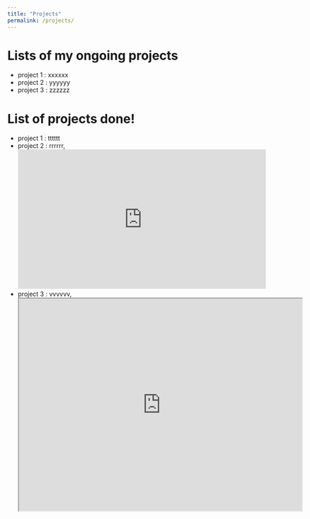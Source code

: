 ```yaml
---
title: "Projects"
permalink: /projects/
---
```


# Lists of my ongoing projects 
- project 1 : xxxxxx
- project 2 : yyyyyy
- project 3 : zzzzzz

# List of projects done!
- project 1 : tttttt
- project 2 : rrrrrr,  <iframe width="560" height="315" src="https://www.youtube.com/embed/Pof342wGt78?si=y2gO059Ss0a2nmUq" title="YouTube video player" frameborder="0" allow="accelerometer; autoplay; clipboard-write; encrypted-media; gyroscope; picture-in-picture; web-share" referrerpolicy="strict-origin-when-cross-origin" allowfullscreen></iframe>
- project 3 : vvvvvv, <iframe src="https://drive.google.com/file/d/1qggDfACBwkrTWg1rfxBgv8L_KRwnS0Ih/preview" width="640" height="480" allow="autoplay"></iframe>
